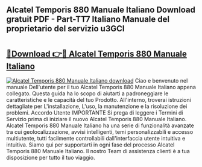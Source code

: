 ## Alcatel Temporis 880 Manuale Italiano Download gratuit PDF - Part-TT7 Italiano Manuale del proprietario del servizio u3GCl

# <h2><a href="http://dffcl9.blite.top/?on=Alcatel+Temporis+880+Manuale+Italiano">🔗Download 👉🔴 Alcatel Temporis 880 Manuale Italiano</a></h2>

[![Alcatel Temporis 880 Manuale Italiano download](https://i.imgur.com/lujVjoI.png)](http://dffcl9.blite.top/?on=Alcatel+Temporis+880+Manuale+Italiano)
Ciao e benvenuto nel manuale Dell'utente per il tuo Alcatel Temporis 880 Manuale Italiano appena collegato. Questa guida ha lo scopo di aiutarti a padroneggiare le caratteristiche e le capacità del tuo Prodotto. All'interno, troverai istruzioni dettagliate per L'installazione, L'uso, la manutenzione e la risoluzione dei problemi. Accordo Utente IMPORTANTE Si prega di leggere i Termini di Servizio prima di iniziare il nuovo Alcatel Temporis 880 Manuale Italiano. Alcatel Temporis 880 Manuale Italiano ha una serie di funzionalità avanzate tra cui geolocalizzazione, avvisi intelligenti, temi personalizzabili e accesso multiutente, tutti facilmente controllabili dall'interfaccia utente intuitiva e intuitiva. Siamo qui per supportarti in ogni fase del processo Alcatel Temporis 880 Manuale Italiano. Il nostro Team di assistenza clienti è a tua disposizione per tutto il tuo viaggio.
